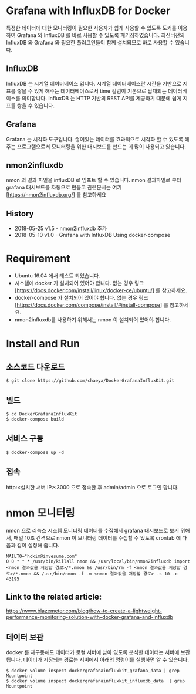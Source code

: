 # Grafana with InfluxDB for Docker
특정한 데이터에 대한 모니터링이 필요한 사용자가 쉽게 사용할 수 있도록 도커를 이용하여 Grafana 와 InfluxDB 를 바로 사용할 수 있도록 패키징하였습니다.
최신버전의 InfluxDB 와 Grafana 와 필요한 플러그인들이 함께 설치되므로 바로 사용할 수 있습니다.

## InfluxDB
InfluxDB 는 시계열 데이터베이스 입니다.
시계열 데이터베이스란 시간을 기반으로 지표를 쌓을 수 있게 해주는 데이터베이스로서 time 컬럼이 기본으로 탑재되는 데이터베이스를 의미합니다.
InfluxDB 는 HTTP 기반의 REST API를 제공하기 때문에 쉽게 지표를 쌓을 수 있습니다.

## Grafana
Grafana 는 시각화 도구입니다. 
쌓여있는 데이터를 효과적으로 시각화 할 수 있도록 해주는 프로그램으로서 모니터링을 위한 대시보드를 만드는 데 많이 사용되고 있습니다.

## nmon2influxdb
nmon 의 결과 파일을 influxDB 로 임포트 할 수 있습니다.
nmon 결과파일로 부터 grafana 대시보드를 자동으로 만들고
관련문서는 여기 [https://nmon2influxdb.org/] 를 참고하세요

## History
* 2018-05-25 v1.5 - nmon2influxdb 추가
* 2018-05-10 v1.0 - Grafana with InfluxDB Using docker-compose


# Requirement
- Ubuntu 16.04 에서 테스트 되었습니다.
- 시스템에 docker 가 설치되어 있어야 합니다. 없는 경우 링크[https://docs.docker.com/install/linux/docker-ce/ubuntu/] 를 참고하세요.
- docker-compose 가 설치되어 있어야 합니다. 없는 경우 링크[https://docs.docker.com/compose/install/#install-compose] 를 참고하세요.
- nmon2influxdb를 사용하기 위해서는 nmon 이 설치되어 있어야 합니다. 


# Install and Run

## 소스코드 다운로드
```
$ git clone https://github.com/chaeya/DockerGrafanaInfluxKit.git
```

## 빌드
```
$ cd DockerGrafanaInfluxKit
$ docker-compose build
```

## 서비스 구동
```
$ docker-compose up -d
```

## 접속

http:<설치한 서버 IP>:3000 으로 접속한 후 admin/admin 으로 로그인 합니다.


# nmon 모니터링
nmon 으로 리눅스 시스템 모니터링 데이터를 수집해서 grafana 대시보드로 보기 위해서, 매일 10초 간격으로 nmon 이 모니터링 데이터를 수집할 수 있도록 crontab 에 다음과 같이 설정해 줍니다.
```
MAILTO="hckim@invesume.com"
0 0 * * * /usr/bin/killall nmon && /usr/local/bin/nmon2influxdb import <nmon 결과값을 저장할 경로>/*.nmon && /usr/bin/rm -f <nmon 결과값을 저장할 경로>/*.nmon && /usr/bin/nmon -f -m <nmon 결과값을 저장할 경로> -s 10 -c 43195
```

## Link to the related article: 
https://www.blazemeter.com/blog/how-to-create-a-lightweight-performance-monitoring-solution-with-docker-grafana-and-influxdb

## 데이터 보관
docker 를 재구동해도 데이터가 로컬 서버에 남아 있도록 분석한 데이터는 서버에 보관됩니다.
데이터가 저장되는 경로는 서버에서 아래의 명령어를 실행하면 알 수 있습니다.
```
$ docker volume inspect dockergrafanainfluxkit_grafana_data | grep Mountpoint
$ docker volume inspect dockergrafanainfluxkit_influxdb_data  | grep Mountpoint
```